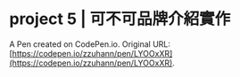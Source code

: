 # project 5 | 可不可品牌介紹實作

A Pen created on CodePen.io. Original URL: [https://codepen.io/zzuhann/pen/LYOOxXR](https://codepen.io/zzuhann/pen/LYOOxXR).


